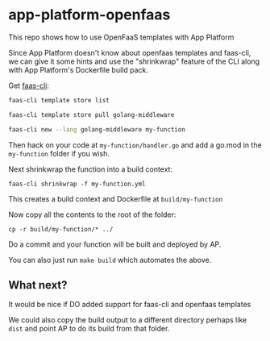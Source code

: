 # app-platform-openfaas

This repo shows how to use OpenFaaS templates with App Platform

Since App Platform doesn't know about openfaas templates and faas-cli, we can give it some hints and use the "shrinkwrap" feature of the CLI along with App Platform's Dockerfile build pack.

Get [faas-cli](https://github.com/openfaas/faas-cli):

```bash
faas-cli template store list

faas-cli template store pull golang-middleware

faas-cli new --lang golang-middleware my-function
```

Then hack on your code at `my-function/handler.go` and add a go.mod in the `my-function` folder if you wish.

Next shrinkwrap the function into a build context:

```
faas-cli shrinkwrap -f my-function.yml
```

This creates a build context and Dockerfile at `build/my-function`

Now copy all the contents to the root of the folder:

```
cp -r build/my-function/* ../
```

Do a commit and your function will be built and deployed by AP.

You can also just run `make build` which automates the above.

## What next?

It would be nice if DO added support for faas-cli and openfaas templates

We could also copy the build output to a different directory perhaps like `dist` and point AP to do its build from that folder.

